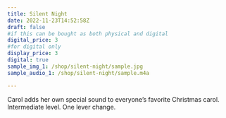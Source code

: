 ```yaml
---
title: Silent Night
date: 2022-11-23T14:52:58Z
draft: false
#if this can be bought as both physical and digital
digital_price: 3
#for digital only
display_price: 3
digital: true
sample_img_1: /shop/silent-night/sample.jpg
sample_audio_1: /shop/silent-night/sample.m4a

---
```


Carol adds her own special sound to everyone’s favorite Christmas carol.   Intermediate level.  One lever change.